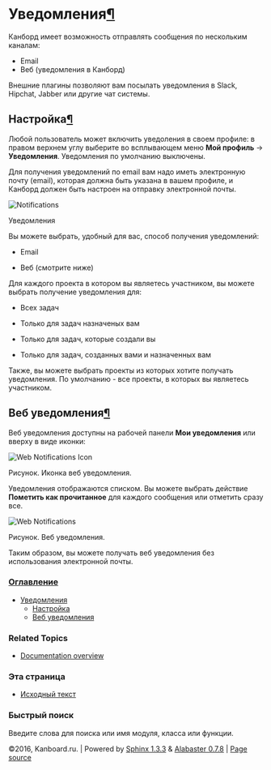 Уведомления[¶](#notifications "Ссылка на этот заголовок")
=========================================================

Канборд имеет возможность отправлять сообщения по нескольким каналам:

-   Email
-   Веб (уведомления в Канборд)

Внешние плагины позволяют вам посылать уведомления в Slack, Hipchat,
Jabber или другие чат системы.

Настройка[¶](#configuration "Ссылка на этот заголовок")
-------------------------------------------------------

Любой пользователь может включить уведоления в своем профиле: в правом
верхнем углу выберите во всплывающем меню **Мой профиль** -\>
**Уведомления**. Уведомления по умолчанию выключены.

Для получения уведомлений по email вам надо иметь электронную почту
(email), которая должна быть указана в вашем профиле, и Канборд должен
быть настроен на отправку электронной почты.

![Notifications](https://kanboard.net/screenshots/documentation/notifications.png)

Уведомления

Вы можете выбрать, удобный для вас, способ получения уведомлений:

-   Email

-   Веб (смотрите ниже)

Для каждого проекта в котором вы являетесь участником, вы можете выбрать
получение уведомления для:

-   Всех задач

-   Только для задач назначеных вам

-   Только для задач, которые создали вы

-   Только для задач, созданных вами и назначенных вам

Также, вы можете выбрать проекты из которых хотите получать уведомления.
По умолчанию - все проекты, в которых вы являетесь участником.

Веб уведомления[¶](#web-notifications "Ссылка на этот заголовок")
-----------------------------------------------------------------

Веб уведомления доступны на рабочей панели **Мои уведомления** или
вверху в виде иконки:

![Web Notifications
Icon](https://kanboard.net/screenshots/documentation/web-notifications-icon.png)

Рисунок. Иконка веб уведомления.

Уведомления отображаются списком. Вы можете выбрать действие **Пометить
как прочитанное** для каждого сообщения или отметить сразу все.

![Web
Notifications](https://kanboard.net/screenshots/documentation/web-notifications.png)

Рисунок. Веб уведомления.

Таким образом, вы можете получать веб уведомления без использования
электронной почты.

### [Оглавление](index.html)

-   [Уведомления](#)
    -   [Настройка](#configuration)
    -   [Веб уведомления](#web-notifications)

### Related Topics

-   [Documentation overview](index.html)

### Эта страница

-   [Исходный текст](_sources/notifications.txt)

### Быстрый поиск

Введите слова для поиска или имя модуля, класса или функции.

©2016, Kanboard.ru. | Powered by [Sphinx 1.3.3](http://sphinx-doc.org/)
& [Alabaster 0.7.8](https://github.com/bitprophet/alabaster) | [Page
source](_sources/notifications.txt)
